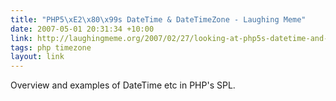 ```yaml
---
title: "PHP5\xE2\x80\x99s DateTime & DateTimeZone - Laughing Meme"
date: 2007-05-01 20:31:34 +10:00
link: http://laughingmeme.org/2007/02/27/looking-at-php5s-datetime-and-datetimezone/
tags: php timezone
layout: link
---
```

Overview and examples of DateTime etc in PHP's SPL.
